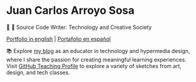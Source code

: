 # Juan Carlos Arroyo Sosa
💾 🎨 Source Code Writer: Technology and Creative Society

[Portfolio in english](https://jcarroyos.art/docs/intro) | [Portafolio en español](https://jcarroyos.art/es/docs/intro)

📚 Explore [my blog](https://jcarroyos.art/blog) as an educator in technology and hypermedia design, where I share the passion for creating meaningful learning experiences. Visit [GitHub Teaching Profile](https://github.com/jcarroyos-teaching) to explore a variety of sketches from art, design, and tech classes.
